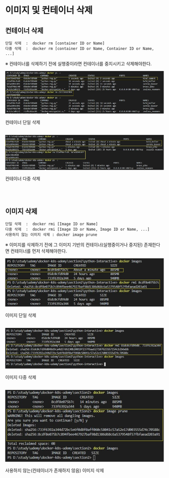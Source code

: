 # 이미지 및 컨테이너 삭제

## 컨테이너 삭제
```
단일 삭제  :  docker rm [container ID or Name]
다중 삭제  :  docker rm [container ID or Name, Container ID or Name, ...]
```

※ 컨테이너를 삭제하기 전에 실행중이라면 컨테이너를 중지시키고 삭제해야한다.

<img src="image/09/container-rm-one.JPG">

컨테이너 단일 삭제

<br/>

<img src="image/09/container-rm-multi.JPG">

컨테이너 다중 삭제

<br/>
<br/>

## 이미지 삭제
```
단일 삭제  :  docker rmi [Image ID or Name]
다중 삭제  :  docker rmi [Image ID or Name, Image ID or Name, ...]
사용하지 않는 이미지 삭제 : docker image prune
```

※ 이미지를 삭제하기 전에 그 이미지 기반의 컨테이너(실행중이거나 중지된) 존재한다면 컨테이너를 먼저 삭제해야한다.

<img src="image/09/image-rm-one.JPG">

이미지 단일 삭제

<br/>

<img src="image/09/image-rm-multi.JPG">

이미지 다중 삭제

<br/>

<img src="image/09/image-prune.JPG">

사용하지 않는(컨테이너가 존재하지 않음) 이미지 삭제